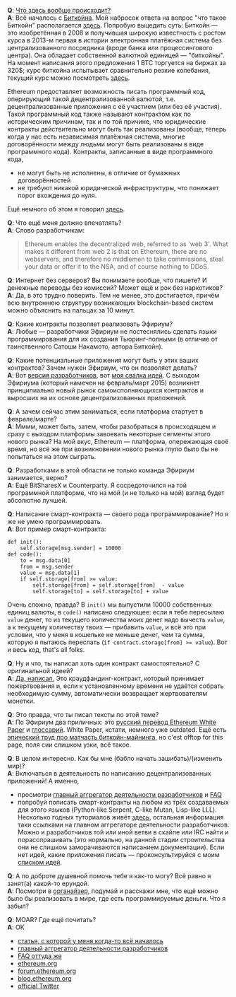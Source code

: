 **Q**: [Что здесь вообще происходит?](http://lurkmore.to/%D0%AF_%D0%BD%D0%B8%D1%85%D1%83%D1%8F_%D0%BD%D0%B5_%D0%BF%D0%BE%D0%BD%D1%8F%D0%BB) <br>
**A**: Всё началось с [Биткойна](http://lurkmore.to/Bitcoin). Мой набросок ответа на вопрос "что такое Биткойн" располагается [здесь](https://github.com/snordenstorm/wiki/wiki/%D0%92%D0%B2%D0%B5%D0%B4%D0%B5%D0%BD%D0%B8%D0%B5-%D0%B2-%D0%BA%D1%80%D0%B8%D0%BF%D1%82%D0%BE%D0%B2%D0%B0%D0%BB%D1%8E%D1%82%D1%8B). Попробую выцедить суть: Биткойн — это изобретённая в 2008 и получившая широкую известность с ростом курса в 2013-м первая в истории электронная платёжная система без централизованного посредника (вроде банка или процессингового центра). Она обладает собственной валютной единицей — "биткойны". На момент написания этого предложения 1 BTC торгуется на биржах за 320$; курс биткойна испытывает сравнительно резкие колебания, текущий курс можно посмотреть [здесь](https://coinmarketcap.com).
<!--
Децентрализованность системы Биткойн — в том, что книга учёта биткойн-транзакций хранится на компьютерах всех желающих; сейчас таких желающих [примерно 6500](https://getaddr.bitnodes.io/). Сеть Биткойн устроена так, что все биткойн-переводы запаковываются в блоки, и эти блоки образуют цепочку блоков (blockchain, блокчейн). Таким образом, полная история биткойн-транзакций = блокчейн (на самом деле блокчейн чуть больше, чем полная история: каждый из блоков содержит не только полный список транзакций, но и другие данные — например, указание на предыдущий блок).
-->

Ethereum предоставляет возможность писать программный код, оперирующий такой децентрализованной валютой, т.е. децентрализованные приложения с её участием (или без её участия). Такой программный код также называют контрактом как по историческим причинам, так и по той причине, что юридические контракты действительно могут быть так реализованы (вообще, теперь когда у нас есть независимая платёжная система, многие договорённости между людьми могут быть реализованы в виде программного кода). Контракты, записанные в виде программного кода, 
* не могут быть не исполнены, в отличие от бумажных договорённостей
* не требуют никакой юридической инфраструктуры, что понижает порог вхождения до нуля. 

Ещё немного об этом я говорил [здесь](https://github.com/snordenstorm/wiki/wiki/%D0%AD%D0%BA%D1%81%D0%BF%D1%80%D0%B5%D1%81%D1%81-%D1%83%D1%87%D0%B5%D0%B1%D0%BD%D0%B8%D0%BA-%D0%BF%D0%BE-Ethereum#%D0%9A%D1%80%D0%B0%D1%82%D0%BA%D0%B8%D0%B9-%D0%BE%D1%82%D0%B2%D0%B5%D1%82-%D0%BD%D0%B0-%D0%B2%D0%BE%D0%BF%D1%80%D0%BE%D1%81-%D0%A7%D1%82%D0%BE-%D1%82%D0%B0%D0%BA%D0%BE%D0%B5-ethereum).

**Q**: Что ещё меня должно впечатлять? <br>
**A**: Слово разработчикам:

> Ethereum enables the decentralized web, referred to as 'web 3'. What makes it different from web 2 is that on Ethereum, there are no webservers, and therefore no middlemen to take commissions, steal your data or offer it to the NSA, and of course nothing to DDoS.

**Q**: Интернет без серверов? Вы понимаете вообще, что пишете? И денежные переводы без комиссий? Может ещё и рок без наркотиков? <br>
**A**: Да, в это трудно поверить. Тем не менее, это достигается, причём всю внутреннюю структуру возникающих blockchain-based систем можно объяснить на пальцах за 10 минут.

**Q**: Какие контракты позволяет реализовать Эфириум? <br>
**A**: Любые — разработчики Эфириум не постеснялись сделать языки программирования для их создания Тьюринг-полными (в отличие от таинственного Сатоши Накамото, автора Биткойн).

**Q**: Какие потенциальные приложения могут быть у этих ваших контрактов? Зачем нужен Эфириум, что он позволяет делать? <br>
**A**: Вот [версия разработчиков](https://github.com/snordenstorm/wiki/wiki/[Russian]-White-Paper#Приложения), вот [моя свалка идей](https://github.com/snordenstorm/wiki/wiki/Органайзер). С выходом Эфириума (который намечен на февраль/март 2015) возникнет принципиально новый рынок самоисполняющихся контрактов и выросших на их основе децентрализованных приложений. 

**Q**: А зачем сейчас этим заниматься, если платформа стартует в феврале/марте? <br>
**A**: Мммм, может быть, затем, чтобы разобраться в происходящем и сразу с выходом платформы завоевать некоторые сегменты этого нового рынка? На мой вкус, Ethereum — платформа, опережающая своё время, но всё же при возникновении нового рынка глупо было бы не попытаться на этом сыграть.

**Q**: Разработками в этой области не только команда Эфириум занимается, верно? <br>
**A**: Ещё BitSharesX и Counterparty. Я сосредоточился на той программной платформе, что на мой (и не только на мой) взгляд будет абсолютно лучшей.

**Q**: Написание смарт-контракта — своего рода программирование? Но я же не умею программировать. <br>
**A**: Вот пример смарт-контракта:

```
def init():
	self.storage[msg.sender] = 10000
def code():
	to = msg.data[0]
	from = msg.sender
	value = msg.data[1]
	if self.storage[from] >= value:
		self.storage[from] = self.storage[from]  - value
		self.storage[to] = self.storage[to] + value
```

Очень сложно, правда? В `init()` мы выпустили 10000 собственных единиц валюты, в `code()` написано следующее: если я тебе пересылаю `value` денег, то из текущего количества моих денег надо вычесть `value`, а к текущему количеству твоих — прибавить `value`, и всё это при условии, что у меня в кошельке не меньше денег, чем та сумма, которую я пытаюсь переслать (`if contract.storage[from] >= value`). Вот и весь код, that's all folks.

**Q**: Ну и что, ты написал хоть один контракт самостоятельно? С оригинальной идеей? <br>
**A**: [Да, написал.](https://dl.dropboxusercontent.com/u/14533127/contracts/%D0%BA%D1%80%D0%B0%D1%83%D0%B4%D1%84%D0%B0%D0%BD%D0%B4%D0%B8%D0%BD%D0%B3%20%D1%8D%D1%84%D0%B8%D1%80%D0%BE%D0%BC) Это краудфандинг-контракт, который принимает пожертвования и, если к установленному времени не удаётся собрать необходимую сумму, автоматически возвращает жертвователям монетки.

**Q**: Это правда, что ты писал тексты по этой теме? <br>
**A**: По Эфириум два приличных: это [русский перевод Ethereum White Paper](https://github.com/snordenstorm/wiki/wiki/%5BRussian%5D-White-Paper) и [глоссарий](https://github.com/snordenstorm/wiki/wiki/%5BRussian%5D-Glossary). White Paper, кстати, немного уже outdated. Ещё есть [эпический труд про матчасть биткойн-майнинга](https://github.com/snordenstorm/wiki/wiki/%D0%9C%D0%B0%D0%B9%D0%BD%D0%B8%D0%BD%D0%B3-%D0%B1%D0%B8%D1%82%D0%BA%D0%BE%D0%B9%D0%BD%D0%BE%D0%B2), но c'est offtop for this page, поля сии слишком узки, всё такое.

**Q**: В целом интересно. Как бы мне (бабло начать зашибать)/(изменить мир)? <br>
**A**: Включаться в деятельность по написанию децентрализованных приложений! А именно,

* просмотри [главный аггрегатор деятельности разработчиков](https://github.com/ethereum/wiki/wiki) и [FAQ](https://github.com/ethereum/wiki/wiki/FAQ)
* попробуй пописать смарт-контракты на любом из трёх создаваемых для этого языков (Python-like Serpent, C-like Mutan, Lisp-like LLL). Несколько годных туториалов живёт [здесь](https://forum.ethereum.org/categories/education), остальная информация таки ссылками на главном аггрегаторе деятельности разработчиков. Можно и разработчиков той или иной ветви в скайпе или IRC найти и порасспрашивать (это нормально, на данной стадии строительства они не слишком заморачиваются написанием документации). Если нет идей, какие приложения писать — проконсультируйся с моим [списком идей](https://github.com/snordenstorm/wiki/wiki/Органайзер).

**Q**: А по доброте душевной помочь тебе я как-то могу? Всё равно я занят(а) какой-то ерундой. <br>
**A**: Посмотри в [органайзер](https://github.com/snordenstorm/wiki/wiki/Органайзер), подумай и расскажи мне, что ещё можно было бы реализовать в мире, где есть программируемые деньги. Что я забыл?

**Q**: MOAR? Где ещё почитать? <br>
**A**: OK
* [статья, с которой у меня когда-то всё началось](http://bitnovosti.com/2014/03/05/dacs/)
* [главный аггрегатор деятельности разработчиков](https://github.com/ethereum/wiki/wiki)
* [FAQ оттуда же](https://github.com/ethereum/wiki/wiki/FAQ)
* [ethereum.org](http://ethereum.org/)
* [forum.ethereum.org](https://forum.ethereum.org/)
* [blog.ethereum.org](https://blog.ethereum.org/)
* [official Twitter](https://twitter.com/ethereumproject)
